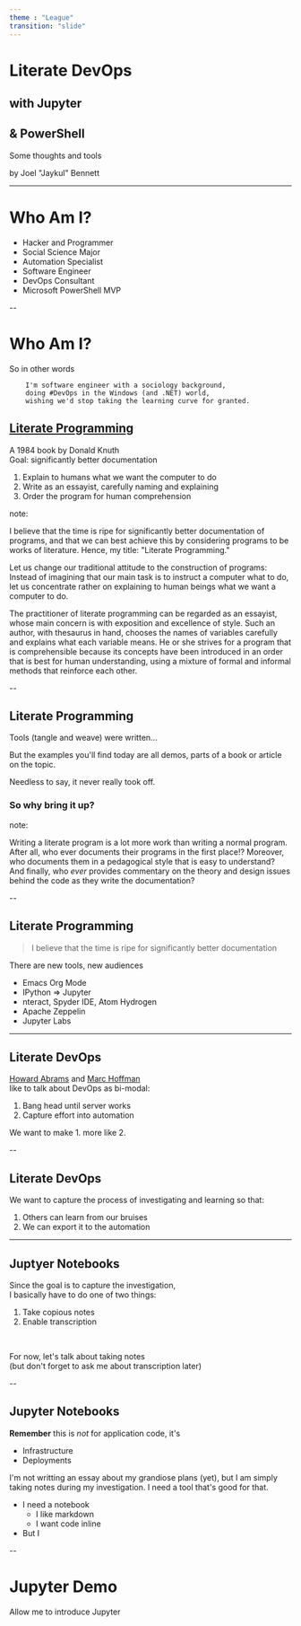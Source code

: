 ```yaml
---
theme : "League"
transition: "slide"
---
```


# Literate DevOps
## with Jupyter
## & PowerShell

Some thoughts and tools

by Joel "Jaykul" Bennett

---

# Who Am I?

* Hacker and Programmer <!-- .element: class="fragment" -->
* Social Science Major <!-- .element: class="fragment" -->
* Automation Specialist <!-- .element: class="fragment" -->
* Software Engineer <!-- .element: class="fragment" -->
* DevOps Consultant <!-- .element: class="fragment" -->
* Microsoft PowerShell MVP <!-- .element: class="fragment" -->


<a href="#" class="navigate-down" /> </a>

--

# Who Am I?

So in other words

```text
    I'm software engineer with a sociology background,
    doing #DevOps in the Windows (and .NET) world,
    wishing we'd stop taking the learning curve for granted.
```

<a href="#/2" class="navigate-up"></a>
---

## [Literate Programming](http://literateprogramming.com/)

A 1984 book by Donald Knuth<br/>
Goal: significantly better documentation

1. Explain to humans what we want the computer to do
2. Write as an essayist, carefully naming and explaining
3. Order the program for human comprehension

note:

I believe that the time is ripe for significantly better documentation of programs, and that we can best achieve this by considering programs to be works of literature. Hence, my title: "Literate Programming."

Let us change our traditional attitude to the construction of programs: Instead of imagining that our main task is to instruct a computer what to do, let us concentrate rather on explaining to human beings what we want a computer to do.

The practitioner of literate programming can be regarded as an essayist, whose main concern is with exposition and excellence of style. Such an author, with thesaurus in hand, chooses the names of variables carefully and explains what each variable means. He or she strives for a program that is comprehensible because its concepts have been introduced in an order that is best for human understanding, using a mixture of formal and informal methods that reinforce each other.


--
## Literate Programming

Tools (tangle and weave) were written...

But the examples you'll find today are all demos, parts of a book or article on the topic.

Needless to say, it never really took off.

### So why bring it up?<!-- .element: class="fragment fade-in" -->

note:

Writing a literate program is a lot more work than writing a normal program. After all, who ever documents their programs in the first place!? Moreover, who documents them in a pedagogical style that is easy to understand? And finally, who _ever_ provides commentary on the theory and design issues behind the code as they write the documentation?


--
## Literate Programming

> I believe that the time is ripe for significantly better documentation

There are new tools, new audiences

* Emacs Org Mode
* IPython => Jupyter
* nteract, Spyder IDE, Atom Hydrogen
* Apache Zeppelin
* Jupyter Labs

---
## Literate DevOps

[Howard Abrams](http://www.howardism.org/Technical/Emacs/literate-devops.html) and [Marc Hoffman](https://archive.fosdem.org/2016/schedule/event/literate_devops_for_configuration_management/)<br/> like to talk about DevOps as bi-modal:

1. Bang head until server works
2. Capture effort into automation


We want to make 1. more like 2.<!-- .element: class="fragment fade-in" -->

--

## Literate DevOps

We want to capture the process of investigating and learning so that:

1. Others can learn from our bruises
2. We can export it to the automation

---

## Juptyer Notebooks

Since the goal is to capture the investigation,<br/>
 I basically have to do one of two things:

1. Take copious notes
2. Enable transcription

<br/>

For now, let's talk about taking notes<br />
(but don't forget to ask me about transcription later)<!-- .element: class="fragment fade-in" -->

--
## Jupyter Notebooks

**Remember** this is _not_ for application code, it's
* Infrastructure
* Deployments

I'm not writting an essay about my grandiose plans (yet), but I am simply taking notes during my investigation. I need a tool that's good for that.

* I need a notebook
  * I like markdown
  * I want code inline
* But I



--
# Jupyter Demo

Allow me to introduce Jupyter
